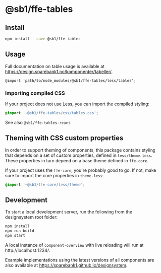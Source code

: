 # @sb1/ffe-tables

## Install

```bash
npm install --save @sb1/ffe-tables
```

## Usage

Full documentation on table usage is available at https://design.sparebank1.no/komponenter/tabeller/.

```less
@import 'path/to/node_modules/@sb1/ffe-tables/less/tables';
```

### Importing compiled CSS

If your project does not use Less, you can import the compiled styling:

```css
@import '~@sb1/ffe-tables/css/tables.css';
```

See also `@sb1/ffe-tables-react`.

## Theming with CSS custom properties

In order to support theming of components, this package contains styling that depends on a set of custom properties, defined in `less/theme.less`. These properties in turn depend on a base theme defined in `ffe-core`.

If your project uses the `ffe-core`, you're probably good to go. If not, make sure to import the core properties in `theme.less`:

```css
@import '~@sb1/ffe-core/less/theme';
```

## Development

To start a local development server, run the following from the designsystem root folder:

```bash
npm install
npm run build
npm start
```

A local instance of `component-overview` with live reloading will run at http://localhost:1234/.

Example implementations using the latest versions of all components are also available at https://sparebank1.github.io/designsystem.
